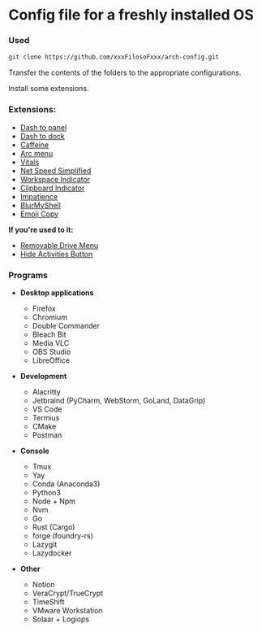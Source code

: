 # Config file for a freshly installed OS

### Used
```bash
git clone https://github.com/xxxFilosoFxxx/arch-config.git
```

Transfer the contents of the folders to the appropriate configurations.

Install some extensions.

### Extensions:
- [Dash to panel](https://extensions.gnome.org/extension/1160/dash-to-panel/)
- [Dash to dock](https://extensions.gnome.org/extension/307/dash-to-dock/)
- [Caffeine](https://extensions.gnome.org/extension/517/caffeine/)
- [Arc menu](https://extensions.gnome.org/extension/3628/arcmenu/)
- [Vitals](https://extensions.gnome.org/extension/1460/vitals/)
- [Net Speed Simplified](https://extensions.gnome.org/extension/3724/net-speed-simplified/)
- [Workspace Indicator](https://extensions.gnome.org/extension/21/workspace-indicator/)
- [Clipboard Indicator](https://extensions.gnome.org/extension/779/clipboard-indicator/)
- [Impatience](https://extensions.gnome.org/extension/277/impatience/)
- [BlurMyShell](https://extensions.gnome.org/extension/3193/blur-my-shell/)
- [Emoji Copy](https://extensions.gnome.org/extension/6242/emoji-copy/)

**If you're used to it:**
- [Removable Drive Menu](https://extensions.gnome.org/extension/7/removable-drive-menu/)
- [Hide Activities Button](https://extensions.gnome.org/extension/744/hide-activities-button/)

### Programs

- **Desktop applications**
	* Firefox
	* Chromium
	* Double Commander
	* Bleach Bit
	* Media VLC
	* OBS Studio
	* LibreOffice

- **Development**
	* Alacritty
	* Jetbraind (PyCharm, WebStorm, GoLand, DataGrip)
	* VS Code
	* Termius
	* CMake
	* Postman
	
- **Console**
	* Tmux
	* Yay
	* Conda (Anaconda3)
	* Python3
	* Node + Npm
	* Nvm
	* Go
	* Rust (Cargo)
	* forge (foundry-rs)
	* Lazygit
	* Lazydocker

- **Other**
	* Notion
	* VeraCrypt/TrueCrypt
	* TimeShift
	* VMware Workstation
	* Solaar + Logiops

